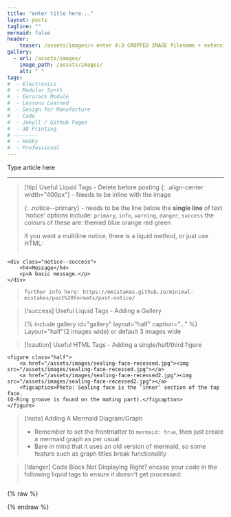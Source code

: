 ```yaml
---
title: "enter title here..."
layout: posts
tagline: ""
mermaid: false
header:
    teaser: /assets/images/< enter 4:3 CROPPED IMAGE filename + extension here >
gallery:
  - url: /assets/images/
    image_path: /assets/images/
    alt: " "
tags:
#  - Electronics
#  - Modular Synth
#  - Eurorack Module
#  - Lessons Learned
#  - Design for Manufacture
#  - Code
#  - Jekyll / Github Pages
#  - 3D Printing
# --------
#  - Hobby
#  - Professional
---
```


Type article here

***

>[!tip] Useful Liquid Tags - Delete before posting
{: .align-center width="400px"} - Needs to be inline with the image
>
> {: .notice--primary} - needs to be the line below the **single line** of text
> 'notice' options include: `primary`, `info`, `warning`, `danger`, `success`
> the colours of these are:  themed     blue    orange     red       green  
>
> If you want a multiline notice, there is a liquid method, or just use HTML:
>```
    <div class="notice--success">
        <h4>Message</h4>
        <p>A basic message.</p>
    </div>
>```
> further info here: https://mmistakes.github.io/minimal-mistakes/post%20formats/post-notice/ 


>[!success] Useful Liquid Tags - Adding a Gallery
>
>{% include gallery id="gallery" layout="half" caption="..." %}
>Layout="half"(2 images wide) or default 3 images wide

>[!caution] Useful HTML Tags - Adding a  single/half/third figure
```
<figure class="half">
    <a href="/assets/images/sealing-face-recessed.jpg"><img src="/assets/images/sealing-face-recessed.jpg"></a>
    <a href="/assets/images/sealing-face-recessed2.jpg"><img src="/assets/images/sealing-face-recessed2.jpg"></a>
    <figcaption>Photo: Sealing face is the ‘inner’ section of the top face.  
(O-Ring groove is found on the mating part).</figcaption>
</figure>
```

>[!note] Adding A Mermaid Diagram/Graph
>- Remember to set the frontmatter to `mermaid: true`, then just create a mermaid graph as per usual
>- Bare in mind that it uses an old version of mermaid, so some feature such as graph titles break functionality

>[!danger] Code Block Not Displaying Right?
>encase your code in the following liquid tags to ensure it doesn't get processed:
>```html
{% raw %}
>
{% endraw %}
>```
